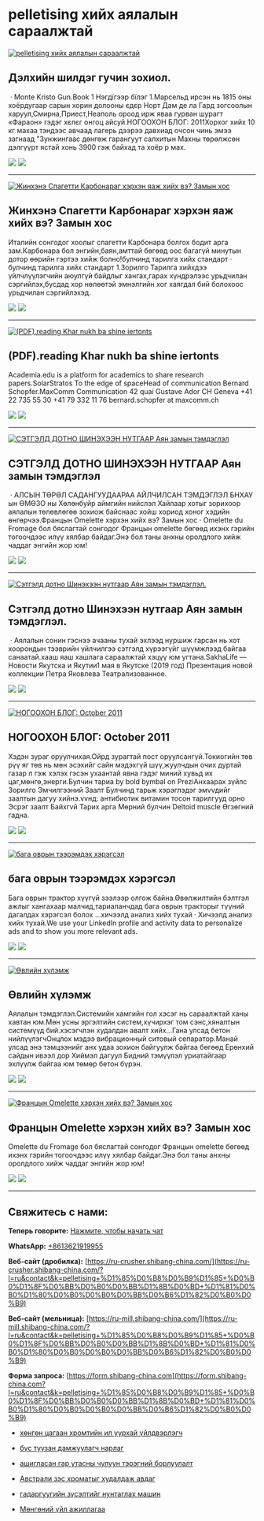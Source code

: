 # pelletising хийх аялалын сараалжтай

<a href="https://swt.shibang-china.com/?l=ru&img&k=pelletising+%D1%85%D0%B8%D0%B9%D1%85+%D0%B0%D1%8F%D0%BB%D0%B0%D0%BB%D1%8B%D0%BD+%D1%81%D0%B0%D1%80%D0%B0%D0%B0%D0%BB%D0%B6%D1%82%D0%B0%D0%B9" target="_blank">![pelletising хийх аялалын сараалжтай](http://static.shibang-china.com/all-800x300/653.jpg)</a>

## Дэлхийн шилдэг гучин зохиол.
&nbsp;&#0183;&#32;Monte Kristo Gun.Book 1 Нэгдїгээр бїлэг 1.Марсельд ирсэн нь 1815 оны хоёрдугаар сарын хорин долооны єдєр Норт Дам де ла Гард зогсоолын харуул,Смирна,Приест,Неаполь ороод ирж яваа гурван шурагт &#171;Фараон&#187; гэдэг хєлєг онгоц айсуй.НОГООХОН БЛОГ: 2011Хорхог хийх 10 кг махаа тэндээс авчаад лагерь дээрээ давхиад очсон чинь эмээ загнаад &quot;Зунжингаас дөнгөж гарангуут салхитын Махны төрөлжсөн дэлгүүрт ястай хонь 3900 гэж байхад та хоёр р мах.


<a href="https://whatsapp.shibangsoft.com/WhatsApp.php" target="_blank" title="WhatsApp">![](http://static.shibang-china.com/icon/whatsapp.png)</a> <a href="https://swt.shibang-china.com/?l=ru&icon&k=pelletising+%D1%85%D0%B8%D0%B9%D1%85+%D0%B0%D1%8F%D0%BB%D0%B0%D0%BB%D1%8B%D0%BD+%D1%81%D0%B0%D1%80%D0%B0%D0%B0%D0%BB%D0%B6%D1%82%D0%B0%D0%B9" target="_blank">![](http://static.shibang-china.com/icon/chat-ru.png)</a>

---

<a href="https://swt.shibang-china.com/?l=ru&img&k=pelletising+%D1%85%D0%B8%D0%B9%D1%85+%D0%B0%D1%8F%D0%BB%D0%B0%D0%BB%D1%8B%D0%BD+%D1%81%D0%B0%D1%80%D0%B0%D0%B0%D0%BB%D0%B6%D1%82%D0%B0%D0%B9" target="_blank">![Жинхэнэ Спагетти Карбонараг хэрхэн яаж хийх вэ? Замын хос](http://static.shibang-china.com/all-800x300/739.jpg)</a>

## Жинхэнэ Спагетти Карбонараг хэрхэн яаж хийх вэ? Замын хос
Италийн сонгодог хоолыг спагетти Карбонара болгох бодит арга зам.Карбонара бол энгийн,баян,амттай бөгөөд оос багагүй минутын дотор өөрийн гэртээ хийж болно!булчинд тарилга хийх стандарт&nbsp;&#0183;&#32;булчинд тарилга хийх стандарт 1.Зорилго Тарилга хийхдээ үйлчлүүлэгчийн аюулгүй байдлыг хангах,гарах хүндрэлээс урьдчилан сэргийлэх,бусдад хор нөлөөтэй эмнэлгийн хог хаягдал бий болохоос урьдчилан сэргийлэхэд.


<a href="https://whatsapp.shibangsoft.com/WhatsApp.php" target="_blank" title="WhatsApp">![](http://static.shibang-china.com/icon/whatsapp.png)</a> <a href="https://swt.shibang-china.com/?l=ru&icon&k=pelletising+%D1%85%D0%B8%D0%B9%D1%85+%D0%B0%D1%8F%D0%BB%D0%B0%D0%BB%D1%8B%D0%BD+%D1%81%D0%B0%D1%80%D0%B0%D0%B0%D0%BB%D0%B6%D1%82%D0%B0%D0%B9" target="_blank">![](http://static.shibang-china.com/icon/chat-ru.png)</a>

---

<a href="https://swt.shibang-china.com/?l=ru&img&k=pelletising+%D1%85%D0%B8%D0%B9%D1%85+%D0%B0%D1%8F%D0%BB%D0%B0%D0%BB%D1%8B%D0%BD+%D1%81%D0%B0%D1%80%D0%B0%D0%B0%D0%BB%D0%B6%D1%82%D0%B0%D0%B9" target="_blank">![(PDF).reading Khar nukh ba shine iertonts](http://static.shibang-china.com/all-800x300/667.jpg)</a>

## (PDF).reading Khar nukh ba shine iertonts
Academia.edu is a platform for academics to share research papers.SolarStratos To the edge of spaceHead of communication Bernard Schopfer.MaxComm Communication 42 quai Gustave Ador CH Geneva +41 22 735 55 30 +41 79 332 11 76 bernard.schopfer at maxcomm.ch


<a href="https://whatsapp.shibangsoft.com/WhatsApp.php" target="_blank" title="WhatsApp">![](http://static.shibang-china.com/icon/whatsapp.png)</a> <a href="https://swt.shibang-china.com/?l=ru&icon&k=pelletising+%D1%85%D0%B8%D0%B9%D1%85+%D0%B0%D1%8F%D0%BB%D0%B0%D0%BB%D1%8B%D0%BD+%D1%81%D0%B0%D1%80%D0%B0%D0%B0%D0%BB%D0%B6%D1%82%D0%B0%D0%B9" target="_blank">![](http://static.shibang-china.com/icon/chat-ru.png)</a>

---

<a href="https://swt.shibang-china.com/?l=ru&img&k=pelletising+%D1%85%D0%B8%D0%B9%D1%85+%D0%B0%D1%8F%D0%BB%D0%B0%D0%BB%D1%8B%D0%BD+%D1%81%D0%B0%D1%80%D0%B0%D0%B0%D0%BB%D0%B6%D1%82%D0%B0%D0%B9" target="_blank">![СЭТГЭЛД ДОТНО ШИНЭХЭЭН НУТГААР Аян замын тэмдэглэл](http://static.shibang-china.com/all-800x300/1479.jpg)</a>

## СЭТГЭЛД ДОТНО ШИНЭХЭЭН НУТГААР Аян замын тэмдэглэл
&nbsp;&#0183;&#32;АЛСЫН ТӨРӨЛ САДАНГУУДААРАА АЙЛЧИЛСАН ТЭМДЭГЛЭЛ БНХАУ ын ӨМӨЗО ны Хөлөнбуйр аймгийн нийслэл Хайлаар хотыг зорихоор аялалын төлөвлөгөө зохиож байснаас хойш хориод хоног хэдийн өнгөрчээ.Францын Omelette хэрхэн хийх вэ? Замын хос&nbsp;&#0183;&#32;Omelette du Fromage бол бяслагтай сонгодог Францын omelette бөгөөд ихэнх гэрийн тогоочдээс илүү хялбар байдаг.Энэ бол таны анхны оролдлого хийж чаддаг энгийн жор юм!


<a href="https://whatsapp.shibangsoft.com/WhatsApp.php" target="_blank" title="WhatsApp">![](http://static.shibang-china.com/icon/whatsapp.png)</a> <a href="https://swt.shibang-china.com/?l=ru&icon&k=pelletising+%D1%85%D0%B8%D0%B9%D1%85+%D0%B0%D1%8F%D0%BB%D0%B0%D0%BB%D1%8B%D0%BD+%D1%81%D0%B0%D1%80%D0%B0%D0%B0%D0%BB%D0%B6%D1%82%D0%B0%D0%B9" target="_blank">![](http://static.shibang-china.com/icon/chat-ru.png)</a>

---

<a href="https://swt.shibang-china.com/?l=ru&img&k=pelletising+%D1%85%D0%B8%D0%B9%D1%85+%D0%B0%D1%8F%D0%BB%D0%B0%D0%BB%D1%8B%D0%BD+%D1%81%D0%B0%D1%80%D0%B0%D0%B0%D0%BB%D0%B6%D1%82%D0%B0%D0%B9" target="_blank">![Сэтгэлд дотно Шинэхээн нутгаар Аян замын тэмдэглэл.](http://static.shibang-china.com/all-800x300/929.jpg)</a>

## Сэтгэлд дотно Шинэхээн нутгаар Аян замын тэмдэглэл.
&nbsp;&#0183;&#32;Аялалын сонин гэснээ ачааны тухай эхлээд нуршиж гарсан нь хот хоорондын тээврийн үйлчилгээ сэтгэлд хүрээгүйг шүүмжлээд байгаа санаатай.хааш яаш хашлага сараалжтай хэцүү юм угтана.SakhaLife — Новости Якутcка и Якутии1 мая в Якутске (2019 год) Презентация новой коллекции Петра Яковлева Театрализованное.


<a href="https://whatsapp.shibangsoft.com/WhatsApp.php" target="_blank" title="WhatsApp">![](http://static.shibang-china.com/icon/whatsapp.png)</a> <a href="https://swt.shibang-china.com/?l=ru&icon&k=pelletising+%D1%85%D0%B8%D0%B9%D1%85+%D0%B0%D1%8F%D0%BB%D0%B0%D0%BB%D1%8B%D0%BD+%D1%81%D0%B0%D1%80%D0%B0%D0%B0%D0%BB%D0%B6%D1%82%D0%B0%D0%B9" target="_blank">![](http://static.shibang-china.com/icon/chat-ru.png)</a>

---

<a href="https://swt.shibang-china.com/?l=ru&img&k=pelletising+%D1%85%D0%B8%D0%B9%D1%85+%D0%B0%D1%8F%D0%BB%D0%B0%D0%BB%D1%8B%D0%BD+%D1%81%D0%B0%D1%80%D0%B0%D0%B0%D0%BB%D0%B6%D1%82%D0%B0%D0%B9" target="_blank">![НОГООХОН БЛОГ: October 2011](http://static.shibang-china.com/all-800x300/1371.jpg)</a>

## НОГООХОН БЛОГ: October 2011
Хэдэн зураг оруулчихая.Ойрд зурагтай пост оруулсангүй.Токиогийн төв рүү яг төв нь мөн эсэхийг сайн мэдэхгүй шүү,жуулчдын очих дуртай газар л гэж хэлэх гэсэн ухаантай явна гэдэг миний хувьд их цаг,мөнгө,энерги.Булчин тариа by bold bymbal on PreziАнхаарах зүйлс Зорилго Эмчилгээний Заалт Булчинд тарьж хэрэглэдэг эмvvдийг заалтын дагуу хийнэ.vvнд: антибиотик витамин тосон тарилгууд орно Эсрэг заалт Байхгvй Тарих арга Мөрний булчин Deltoid muscle Өгзөгний гадна.


<a href="https://whatsapp.shibangsoft.com/WhatsApp.php" target="_blank" title="WhatsApp">![](http://static.shibang-china.com/icon/whatsapp.png)</a> <a href="https://swt.shibang-china.com/?l=ru&icon&k=pelletising+%D1%85%D0%B8%D0%B9%D1%85+%D0%B0%D1%8F%D0%BB%D0%B0%D0%BB%D1%8B%D0%BD+%D1%81%D0%B0%D1%80%D0%B0%D0%B0%D0%BB%D0%B6%D1%82%D0%B0%D0%B9" target="_blank">![](http://static.shibang-china.com/icon/chat-ru.png)</a>

---

<a href="https://swt.shibang-china.com/?l=ru&img&k=pelletising+%D1%85%D0%B8%D0%B9%D1%85+%D0%B0%D1%8F%D0%BB%D0%B0%D0%BB%D1%8B%D0%BD+%D1%81%D0%B0%D1%80%D0%B0%D0%B0%D0%BB%D0%B6%D1%82%D0%B0%D0%B9" target="_blank">![бага оврын тээрэмдэх хэрэгсэл](http://static.shibang-china.com/all-800x300/321.jpg)</a>

## бага оврын тээрэмдэх хэрэгсэл
Бага оврын трактор хүүгүй зээлээр олгож байна.Өвөлжилтийн бэлтгэл ажлыг хангахаар малчид,тариаланчдад бага оврын тракторыг түүний дагалдах хэрэгсэл болох …хичээлд анализ хийх тухай&nbsp;&#0183;&#32;Хичээлд анализ хийх тухай.We use your LinkedIn profile and activity data to personalize ads and to show you more relevant ads.


<a href="https://whatsapp.shibangsoft.com/WhatsApp.php" target="_blank" title="WhatsApp">![](http://static.shibang-china.com/icon/whatsapp.png)</a> <a href="https://swt.shibang-china.com/?l=ru&icon&k=pelletising+%D1%85%D0%B8%D0%B9%D1%85+%D0%B0%D1%8F%D0%BB%D0%B0%D0%BB%D1%8B%D0%BD+%D1%81%D0%B0%D1%80%D0%B0%D0%B0%D0%BB%D0%B6%D1%82%D0%B0%D0%B9" target="_blank">![](http://static.shibang-china.com/icon/chat-ru.png)</a>

---

<a href="https://swt.shibang-china.com/?l=ru&img&k=pelletising+%D1%85%D0%B8%D0%B9%D1%85+%D0%B0%D1%8F%D0%BB%D0%B0%D0%BB%D1%8B%D0%BD+%D1%81%D0%B0%D1%80%D0%B0%D0%B0%D0%BB%D0%B6%D1%82%D0%B0%D0%B9" target="_blank">![Өвлийн хүлэмж](http://static.shibang-china.com/all-800x300/1378.jpg)</a>

## Өвлийн хүлэмж
Аялалын тэмдэглэл.Системийн хамгийн гол хэсэг нь сараалжтай ханы хавтан юм.Мөн усны эргэлтийн систем,хүчирхэг том сэнс,хяналтын системүүд бий.хэсэгчлэн худалдан авалт хийх…Гана улсад бетон нийлүүлэгчОнцлох мэдээ вибрационный ситовый сепаратор.Манай улсад энэ тэмцээнийг анх удаа зохион байгуулж байгаа бөгөөд Ерөнхий сайдын ивээл дор Хиймэл дагуул Бидний тэмүүлэл уриатайгаар эхлүүлж байгаа юм төмөр бетон бүрэн.


<a href="https://whatsapp.shibangsoft.com/WhatsApp.php" target="_blank" title="WhatsApp">![](http://static.shibang-china.com/icon/whatsapp.png)</a> <a href="https://swt.shibang-china.com/?l=ru&icon&k=pelletising+%D1%85%D0%B8%D0%B9%D1%85+%D0%B0%D1%8F%D0%BB%D0%B0%D0%BB%D1%8B%D0%BD+%D1%81%D0%B0%D1%80%D0%B0%D0%B0%D0%BB%D0%B6%D1%82%D0%B0%D0%B9" target="_blank">![](http://static.shibang-china.com/icon/chat-ru.png)</a>

---

<a href="https://swt.shibang-china.com/?l=ru&img&k=pelletising+%D1%85%D0%B8%D0%B9%D1%85+%D0%B0%D1%8F%D0%BB%D0%B0%D0%BB%D1%8B%D0%BD+%D1%81%D0%B0%D1%80%D0%B0%D0%B0%D0%BB%D0%B6%D1%82%D0%B0%D0%B9" target="_blank">![Францын Omelette хэрхэн хийх вэ? Замын хос](http://static.shibang-china.com/all-800x300/466.jpg)</a>

## Францын Omelette хэрхэн хийх вэ? Замын хос
Omelette du Fromage бол бяслагтай сонгодог Францын omelette бөгөөд ихэнх гэрийн тогоочдээс илүү хялбар байдаг.Энэ бол таны анхны оролдлого хийж чаддаг энгийн жор юм!

<a href="https://whatsapp.shibangsoft.com/WhatsApp.php" target="_blank" title="WhatsApp">![](http://static.shibang-china.com/icon/whatsapp.png)</a> <a href="https://swt.shibang-china.com/?l=ru&icon&k=pelletising+%D1%85%D0%B8%D0%B9%D1%85+%D0%B0%D1%8F%D0%BB%D0%B0%D0%BB%D1%8B%D0%BD+%D1%81%D0%B0%D1%80%D0%B0%D0%B0%D0%BB%D0%B6%D1%82%D0%B0%D0%B9" target="_blank">![](http://static.shibang-china.com/icon/chat-ru.png)</a>

---
## Свяжитесь с нами:

**Теперь говорите:** [Нажмите, чтобы начать чат](https://swt.shibang-china.com?l=ru&contact&k=pelletising+%D1%85%D0%B8%D0%B9%D1%85+%D0%B0%D1%8F%D0%BB%D0%B0%D0%BB%D1%8B%D0%BD+%D1%81%D0%B0%D1%80%D0%B0%D0%B0%D0%BB%D0%B6%D1%82%D0%B0%D0%B9)

**WhatsApp:**  [+8613621919955](https://whatsapp.shibangsoft.com/WhatsApp.php)

**Веб-сайт (дробилка):** [https://ru-crusher.shibang-china.com/](https://ru-crusher.shibang-china.com/?l=ru&contact&k=pelletising+%D1%85%D0%B8%D0%B9%D1%85+%D0%B0%D1%8F%D0%BB%D0%B0%D0%BB%D1%8B%D0%BD+%D1%81%D0%B0%D1%80%D0%B0%D0%B0%D0%BB%D0%B6%D1%82%D0%B0%D0%B9)

**Веб-сайт (мельница):** [https://ru-mill.shibang-china.com/](https://ru-mill.shibang-china.com/?l=ru&contact&k=pelletising+%D1%85%D0%B8%D0%B9%D1%85+%D0%B0%D1%8F%D0%BB%D0%B0%D0%BB%D1%8B%D0%BD+%D1%81%D0%B0%D1%80%D0%B0%D0%B0%D0%BB%D0%B6%D1%82%D0%B0%D0%B9)

**Форма запроса:** [https://form.shibang-china.com](https://form.shibang-china.com?l=ru&contact&k=pelletising+%D1%85%D0%B8%D0%B9%D1%85+%D0%B0%D1%8F%D0%BB%D0%B0%D0%BB%D1%8B%D0%BD+%D1%81%D0%B0%D1%80%D0%B0%D0%B0%D0%BB%D0%B6%D1%82%D0%B0%D0%B9)

* [хөнгөн цагаан хромтийн ил уурхай үйлдвэрлэгч](../128/%D1%85%D3%A9%D0%BD%D0%B3%D3%A9%D0%BD%20%D1%86%D0%B0%D0%B3%D0%B0%D0%B0%D0%BD%20%D1%85%D1%80%D0%BE%D0%BC%D1%82%D0%B8%D0%B9%D0%BD%20%D0%B8%D0%BB%20%D1%83%D1%83%D1%80%D1%85%D0%B0%D0%B9%20%D2%AF%D0%B9%D0%BB%D0%B4%D0%B2%D1%8D%D1%80%D0%BB%D1%8D%D0%B3%D1%87.md)

* [бүс туузан дамжуулагч нарлаг](../127/%D0%B1%D2%AF%D1%81%20%D1%82%D1%83%D1%83%D0%B7%D0%B0%D0%BD%20%D0%B4%D0%B0%D0%BC%D0%B6%D1%83%D1%83%D0%BB%D0%B0%D0%B3%D1%87%20%D0%BD%D0%B0%D1%80%D0%BB%D0%B0%D0%B3.md)

* [ашигласан гар утасны чулуун тэрэгний борлуулалт](../129/%D0%B0%D1%88%D0%B8%D0%B3%D0%BB%D0%B0%D1%81%D0%B0%D0%BD%20%D0%B3%D0%B0%D1%80%20%D1%83%D1%82%D0%B0%D1%81%D0%BD%D1%8B%20%D1%87%D1%83%D0%BB%D1%83%D1%83%D0%BD%20%D1%82%D1%8D%D1%80%D1%8D%D0%B3%D0%BD%D0%B8%D0%B9%20%D0%B1%D0%BE%D1%80%D0%BB%D1%83%D1%83%D0%BB%D0%B0%D0%BB%D1%82.md)

* [Австрали зэс хроматыг худалдаж авдаг](../128/%D0%90%D0%B2%D1%81%D1%82%D1%80%D0%B0%D0%BB%D0%B8%20%D0%B7%D1%8D%D1%81%20%D1%85%D1%80%D0%BE%D0%BC%D0%B0%D1%82%D1%8B%D0%B3%20%D1%85%D1%83%D0%B4%D0%B0%D0%BB%D0%B4%D0%B0%D0%B6%20%D0%B0%D0%B2%D0%B4%D0%B0%D0%B3.md)

* [гадаргуугийн зүсэлтийг нунтаглах машин](../127/%D0%B3%D0%B0%D0%B4%D0%B0%D1%80%D0%B3%D1%83%D1%83%D0%B3%D0%B8%D0%B9%D0%BD%20%D0%B7%D2%AF%D1%81%D1%8D%D0%BB%D1%82%D0%B8%D0%B9%D0%B3%20%D0%BD%D1%83%D0%BD%D1%82%D0%B0%D0%B3%D0%BB%D0%B0%D1%85%20%D0%BC%D0%B0%D1%88%D0%B8%D0%BD.md)

* [Мөнгөний үйл ажиллагаа](../129/%D0%9C%D3%A9%D0%BD%D0%B3%D3%A9%D0%BD%D0%B8%D0%B9%20%D2%AF%D0%B9%D0%BB%20%D0%B0%D0%B6%D0%B8%D0%BB%D0%BB%D0%B0%D0%B3%D0%B0%D0%B0.md)